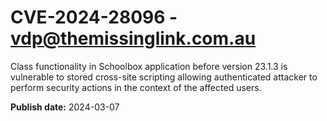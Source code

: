 # CVE-2024-28096 - vdp@themissinglink.com.au

Class functionality in Schoolbox application 
before version 23.1.3 is vulnerable to stored cross-site scripting 
allowing authenticated attacker to perform security actions in the 
context of the affected users.

**Publish date:** 2024-03-07
